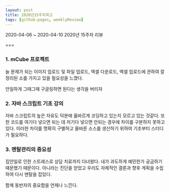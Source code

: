 ```yaml
---
layout: post
title: 2020년15주차회고
tags: [github-pages, weeklyReview]
---
```



2020-04-06 ~ 2020-04-10 2020년 15주차 리뷰

===
### 1. mCube 프로젝트
늘 문제가 되는 이미지 업로드 및 파일 업로드, 엑셀 다운로드, 엑셀 업로드에 관하여 잘 정리된 소를 가지고 있을 필요성을 느꼈다.

안일하게 그때그때 구글링하면 된다는 생각을 버리자

### 2. 자바 스크립트 기초 강의
자바 스크립트의 높은 자유도 덕분에 옳바르게 코딩하고 있는지 모르고 있는 것같다. 또한 코드를 여기다 넣으면 되는 데 저기다 넣으면 안되는 경우에 차이를 구분하지 못하고 있다. 이러한 차이를 명확히 구별하고 올바른 소스를 생산하기 위하여 기초부터 스터디가 필요하다.

### 3. 멘탈관리의 중요성
집안일로 인한 스트레스로 상담 치료까지 다녀왔다. 내가 과도하게 예민한가 궁금하기 때문했기 때문이다. 아니라는 진단을 얻었고 우리도 자체적인 결론과 향후 계획을 수립하여 다시 멘탈을 잡았다.

함께 동반자의 중요함을 언제나 느낀다.
